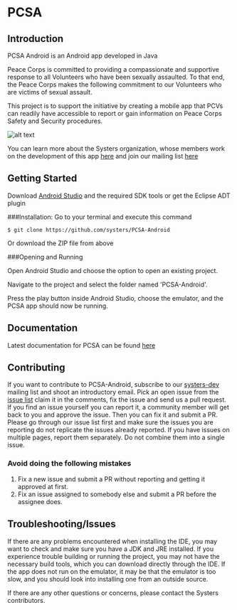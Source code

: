 
# PCSA

## Introduction

PCSA Android is an Android app developed in Java

Peace Corps is committed to providing a compassionate and supportive response to all Volunteers who have been sexually assaulted. To that end, the Peace Corps makes the following commitment to our Volunteers who are victims of sexual assault.

This project is to support the initiative by creating a mobile app that PCVs can readily have accessible to report or gain information on Peace Corps Safety and Security procedures.

![alt text](screenshots/pic.png)

You can learn more about the Systers organization, whose members work on the development of this app [here](http://anitaborg.org/get-involved/systers/) and join our mailing list [here](http://systers.org/mailman/listinfo/systers)

## Getting Started

Download [Android Studio](http://developer.android.com/sdk/index.html) and the required SDK tools or get the Eclipse ADT plugin

###Installation:
Go to your terminal and execute this command

    $ git clone https://github.com/systers/PCSA-Android

Or download the ZIP file from above

###Opening and Running 

Open Android Studio and choose the option to open an existing project. 

Navigate to the project and select the folder named 'PCSA-Android'.

Press the play button inside Android Studio, choose the emulator, and the PCSA app should now be running. 

## Documentation
Latest documentation for PCSA can be found [here](https://github.com/systers/PCSA-Android/tree/develop/docs)

## Contributing
If you want to contribute to PCSA-Android, subscribe to our [systers-dev](http://systers.org/mailman/listinfo/systers-dev) mailing list and shoot an introductory email. Pick an open issue from the [issue list](https://github.com/systers/PCSA-Android/issues) claim it in the comments, fix the issue and send us a pull request. 
If you find an issue yourself you can report it, a community member will get back to you and approve the issue. Then you can fix it and submit a PR. Please go through our issue list first and make sure the issues you are reporting  do not replicate the issues already reported. If you have issues on multiple pages, report them separately. Do not combine them into a single issue.

### Avoid doing the following mistakes
1. Fix a new issue and submit a PR without reporting and getting it approved at first.
2. Fix an issue assigned to somebody else and submit a PR before the assignee does. 

## Troubleshooting/Issues

If there are any problems encountered when installing the IDE, you may want to check and make sure you have a JDK and JRE installed. If you experience trouble building or running the project, you may not have the necessary build tools, which you can download directly through the IDE. If the app does not run on the emulator, it may be that the emulator is too slow, and you should look into installing one from an outside source. 

If there are any other questions or concerns, please contact the Systers contributors. 




